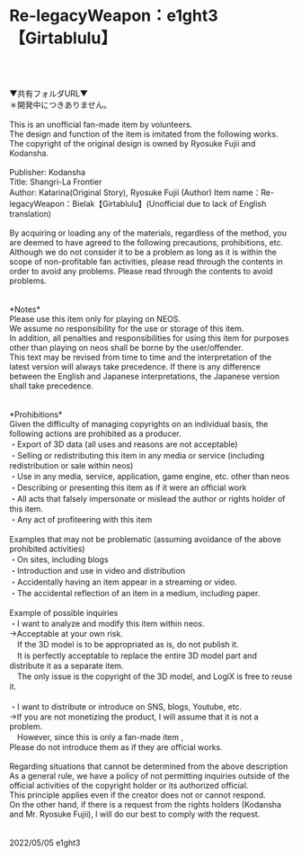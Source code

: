 # Re-legacyWeapon：e1ght3【Girtablulu】
<br>
<br>
<br>
▼共有フォルダURL▼<br>
＊開発中につきありません。<br>
<br>
This is an unofficial fan-made item by volunteers.<br>
The design and function of the item is imitated from the following works.<br>
The copyright of the original design is owned by Ryosuke Fujii and Kodansha.<br>
<br>
Publisher: Kodansha<br>
Title: Shangri-La Frontier<br>
Author: Katarina(Original Story), Ryosuke Fujii (Author)
Item name：Re-legacyWeapon：Bielak【Girtablulu】(Unofficial due to lack of English translation)<br>
<br>
By acquiring or loading any of the materials, regardless of the method, you are deemed to have agreed to the following precautions, prohibitions, etc.
Although we do not consider it to be a problem as long as it is within the scope of non-profitable fan activities, please read through the contents in order to avoid any problems. Please read through the contents to avoid problems.<br>
<br>
<br>
*Notes*<br>
Please use this item only for playing on NEOS.<br>
We assume no responsibility for the use or storage of this item.<br>
In addition, all penalties and responsibilities for using this item for purposes other than playing on neos shall be borne by the user/offender.<br>
This text may be revised from time to time and the interpretation of the latest version will always take precedence. If there is any difference between the English and Japanese interpretations, the Japanese version shall take precedence.<br>
<br>
<br>
*Prohibitions*<br>
Given the difficulty of managing copyrights on an individual basis, the following actions are prohibited as a producer.<br>
・Export of 3D data (all uses and reasons are not acceptable)<br>
・Selling or redistributing this item in any media or service (including redistribution or sale within neos)<br>
・Use in any media, service, application, game engine, etc. other than neos<br>
・Describing or presenting this item as if it were an official work<br>
・All acts that falsely impersonate or mislead the author or rights holder of this item.<br>
・Any act of profiteering with this item<br>
<br>
Examples that may not be problematic (assuming avoidance of the above prohibited activities)<br>
・On sites, including blogs<br>
・Introduction and use in video and distribution<br>
・Accidentally having an item appear in a streaming or video.<br>
・The accidental reflection of an item in a medium, including paper.<br>
<br>
Example of possible inquiries<br>
・I want to analyze and modify this item within neos.<br>
→Acceptable at your own risk.<br>
　If the 3D model is to be appropriated as is, do not publish it.<br>
　It is perfectly acceptable to replace the entire 3D model part and distribute it as a separate item.<br>
　The only issue is the copyright of the 3D model, and LogiX is free to reuse it.<br>
<br>
・I want to distribute or introduce on SNS, blogs, Youtube, etc.<br>
→If you are not monetizing the product, I will assume that it is not a problem.<br>
　However, since this is only a fan-made item ,<br>
  Please do not introduce them as if they are official works.<br>
<br>
Regarding situations that cannot be determined from the above description<br>
As a general rule, we have a policy of not permitting inquiries outside of the official activities of the copyright holder or its authorized official.<br>
This principle applies even if the creator does not or cannot respond.<br>
On the other hand, if there is a request from the rights holders (Kodansha and Mr. Ryosuke Fujii), I will do our best to comply with the request.<br>
<br>
<br>
2022/05/05 e1ght3

